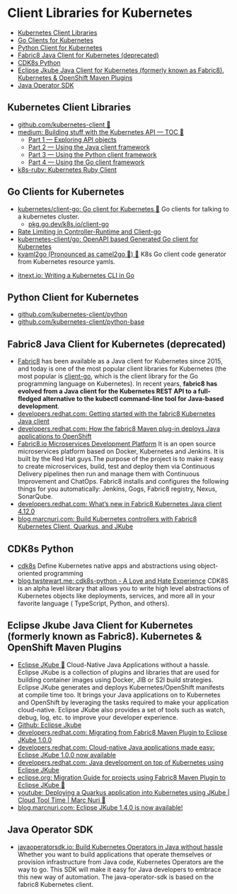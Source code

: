 # Client Libraries for Kubernetes
- [Kubernetes Client Libraries](#kubernetes-client-libraries)
- [Go Clients for Kubernetes](#go-clients-for-kubernetes)
- [Python Client for Kubernetes](#python-client-for-kubernetes)
- [Fabric8 Java Client for Kubernetes (deprecated)](#fabric8-java-client-for-kubernetes-deprecated)
- [CDK8s Python](#cdk8s-python)
- [Eclipse Jkube Java Client for Kubernetes (formerly known as Fabric8). Kubernetes & OpenShift Maven Plugins](#eclipse-jkube-java-client-for-kubernetes-formerly-known-as-fabric8-kubernetes--openshift-maven-plugins)
- [Java Operator SDK](#java-operator-sdk)
## Kubernetes Client Libraries
- [github.com/kubernetes-client 🌟](https://github.com/kubernetes-client)
- [medium: Building stuff with the Kubernetes API — TOC 🌟](https://medium.com/programming-kubernetes/building-stuff-with-the-kubernetes-api-toc-84d751876650)
    - [Part 1 — Exploring API objects](https://medium.com/programming-kubernetes/building-stuff-with-the-kubernetes-api-1-cc50a3642)
    - [Part 2 — Using the Java client framework](https://medium.com/programming-kubernetes/building-stuff-with-the-kubernetes-api-part-2-using-java-ceb8a5ff7920)
    - [Part 3 — Using the Python client framework](https://medium.com/programming-kubernetes/building-stuff-with-the-kubernetes-api-part-3-using-python-aea5ab16f627)
    - [Part 4 — Using the Go client framework](https://medium.com/programming-kubernetes/building-stuff-with-the-kubernetes-api-part-4-using-go-b1d0e3c1c899)
- [k8s-ruby: Kubernetes Ruby Client](https://github.com/k8s-ruby/k8s-ruby)
## Go Clients for Kubernetes
- [kubernetes/client-go: Go client for Kubernetes 🌟](https://github.com/kubernetes/client-go) Go clients for talking to a kubernetes cluster.
    - [pkg.go.dev/k8s.io/client-go](https://pkg.go.dev/k8s.io/client-go)
- [Rate Limiting in Controller-Runtime and Client-go](https://danielmangum.com/posts/controller-runtime-client-go-rate-limiting/)
- [kubernetes-client/go: OpenAPI based Generated Go client for Kubernetes](https://github.com/kubernetes-client/go)
- [kyaml2go (Pronounced as camel2go 🐫) 🌟](https://github.com/PrasadG193/kyaml2go) K8s Go client code generator from Kubernetes resource yamls.
* [itnext.io: Writing a Kubernetes CLI in Go](https://itnext.io/writing-a-kubernetes-cli-in-go-a3970ad58299)
## Python Client for Kubernetes
- [github.com/kubernetes-client/python](https://github.com/kubernetes-client/python)
- [github.com/kubernetes-client/python-base](https://github.com/kubernetes-client/python-base)
## Fabric8 Java Client for Kubernetes (deprecated)
- [Fabric8](https://fabric8.io/) has been available as a Java client for Kubernetes since 2015, and today is one of the most popular client libraries for Kubernetes (the most popular is [client-go](https://github.com/kubernetes/client-go), which is the client library for the Go programming language on Kubernetes). In recent years, **fabric8 has evolved from a Java client for the Kubernetes REST API to a full-fledged alternative to the kubectl command-line tool for Java-based development**.
- [developers.redhat.com: Getting started with the fabric8 Kubernetes Java client](https://developers.redhat.com/blog/2020/05/20/getting-started-with-the-fabric8-kubernetes-java-client/)
- [developers.redhat.com: How the fabric8 Maven plug-in deploys Java applications to OpenShift](https://developers.redhat.com/blog/2020/05/28/how-the-fabric8-maven-plug-in-deploys-java-applications-to-openshift/)
- [Fabric8.io Microservices Development Platform](https://fabric8.io/) It is an open source microservices platform based on Docker, Kubernetes and Jenkins. It is built by the Red Hat guys.The purpose of the project is to make it easy to create microservices, build, test and deploy them via Continuous Delivery pipelines then run and manage them with Continuous Improvement and ChatOps. Fabric8 installs and configures the following things for you automatically: Jenkins, Gogs, Fabric8 registry, Nexus, SonarQube.
- [developers.redhat.com: What’s new in Fabric8 Kubernetes Java client 4.12.0](https://developers.redhat.com/blog/2020/10/30/whats-new-in-fabric8-kubernetes-java-client-4-12-0/)
- [blog.marcnuri.com: Build Kubernetes controllers with Fabric8 Kubernetes Client, Quarkus, and JKube](https://blog.marcnuri.com/fabric8-kubernetes-java-client-and-quarkus-and-graalvm) 

## CDK8s Python
- [cdk8s](https://github.com/cdk8s-team/cdk8s) Define Kubernetes native apps and abstractions using object-oriented programming
- [blog.twstewart.me: cdk8s-python - A Love and Hate Experience](https://blog.twstewart.me/posts/cdk8s-python) CDK8S is an alpha level library that allows you to write high level abstractions of Kubernetes objects like deployments, services, and more all in your favorite language ( TypeScript, Python, and others).

## Eclipse Jkube Java Client for Kubernetes (formerly known as Fabric8). Kubernetes & OpenShift Maven Plugins
- [Eclipse JKube 🌟](https://www.eclipse.org/jkube/) Cloud-Native Java Applications without a hassle. Eclipse JKube is a collection of plugins and libraries that are used for building container images using Docker, JIB or S2I build strategies. Eclipse JKube generates and deploys Kubernetes/OpenShift manifests at compile time too. It brings your Java applications on to Kubernetes and OpenShift by leveraging the tasks required to make your application cloud-native. Eclipse JKube also provides a set of tools such as watch, debug, log, etc. to improve your developer experience.
- [Github: Eclipse Jkube](https://github.com/eclipse/jkube)
- [developers.redhat.com: Migrating from Fabric8 Maven Plugin to Eclipse JKube 1.0.0](https://developers.redhat.com/blog/2020/09/21/migrating-from-fabric8-maven-plugin-to-eclipse-jkube-1-0-0/)
- [developers.redhat.com: Cloud-native Java applications made easy: Eclipse JKube 1.0.0 now available](https://developers.redhat.com/blog/2020/09/09/cloud-native-java-applications-made-easy-eclipse-jkube-1-0-0-now-available/)
- [developers.redhat.com: Java development on top of Kubernetes using Eclipse JKube](https://developers.redhat.com/blog/2020/08/24/java-development-on-top-of-kubernetes-using-eclipse-jkube/)
- [eclipse.org: Migration Guide for projects using Fabric8 Maven Plugin to Eclipse JKube 🌟](https://www.eclipse.org/jkube/docs/migration-guide/)
- [youtube: Deploying a Quarkus application into Kubernetes using JKube | Cloud Tool Time | Marc Nuri 🌟](https://www.youtube.com/watch?v=HDDfdZqwM1E&ab_channel=EclipseFoundation)
- [blog.marcnuri.com: Eclipse JKube 1.4.0 is now available!](https://blog.marcnuri.com/eclipse-jkube-1-4-0)

## Java Operator SDK
- [javaoperatorsdk.io: Build Kubernetes Operators in Java without hassle](https://javaoperatorsdk.io/) Whether you want to build applications that operate themselves or provision infrastructure from Java code, Kubernetes Operators are the way to go. This SDK will make it easy for Java developers to embrace this new way of automation. The java-operator-sdk is based on the fabric8 Kubernetes client.
